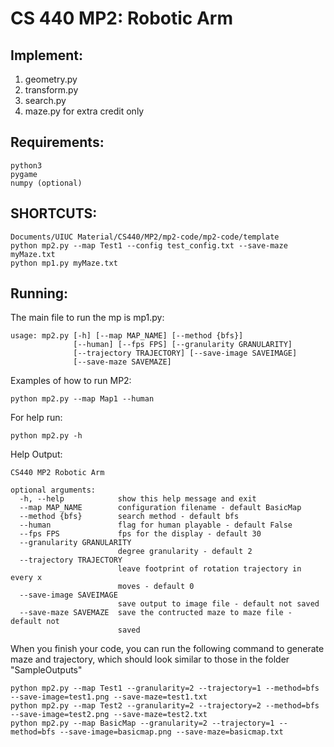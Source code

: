 # CS 440 MP2: Robotic Arm

## Implement:
1. geometry.py
2. transform.py
3. search.py
4. maze.py for extra credit only

## Requirements:
```
python3
pygame
numpy (optional)
```

## SHORTCUTS:
```
Documents/UIUC Material/CS440/MP2/mp2-code/mp2-code/template
python mp2.py --map Test1 --config test_config.txt --save-maze myMaze.txt
python mp1.py myMaze.txt
```

## Running:
The main file to run the mp is mp1.py:

```
usage: mp2.py [-h] [--map MAP_NAME] [--method {bfs}]
              [--human] [--fps FPS] [--granularity GRANULARITY]
              [--trajectory TRAJECTORY] [--save-image SAVEIMAGE]
              [--save-maze SAVEMAZE]
```

Examples of how to run MP2:
```
python mp2.py --map Map1 --human
```


For help run:
```
python mp2.py -h
```
Help Output:
```
CS440 MP2 Robotic Arm

optional arguments:
  -h, --help            show this help message and exit
  --map MAP_NAME        configuration filename - default BasicMap
  --method {bfs}        search method - default bfs
  --human               flag for human playable - default False
  --fps FPS             fps for the display - default 30
  --granularity GRANULARITY
                        degree granularity - default 2
  --trajectory TRAJECTORY
                        leave footprint of rotation trajectory in every x
                        moves - default 0
  --save-image SAVEIMAGE
                        save output to image file - default not saved
  --save-maze SAVEMAZE  save the contructed maze to maze file - default not
                        saved

```

When you finish your code, you can run the following command to generate maze and trajectory, which should look similar to those in the folder "SampleOutputs"
```
python mp2.py --map Test1 --granularity=2 --trajectory=1 --method=bfs --save-image=test1.png --save-maze=test1.txt
python mp2.py --map Test2 --granularity=2 --trajectory=2 --method=bfs --save-image=test2.png --save-maze=test2.txt
python mp2.py --map BasicMap --granularity=2 --trajectory=1 --method=bfs --save-image=basicmap.png --save-maze=basicmap.txt
```
